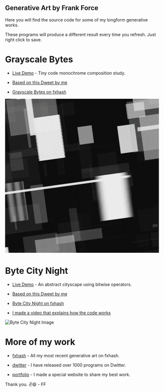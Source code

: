 ## Generative Art by Frank Force

Here you will find the source code for some of my longform generative works.

These programs will produce a different result every time you refresh. Just right click to save.

# Grayscale Bytes

- [Live Demo](https://killedbyapixel.github.io/generative/grayscaleBytes.html) - Tiny code monochrome composition study.

- [Based on this Dweet by me](https://www.dwitter.net/d/24449)

- [Grayscale Bytes on fxhash](https://www.fxhash.xyz/generative/2370)

![Grayscale Bytes Image](/images/grayscaleBytes.jpg)

# Byte City Night

- [Live Demo](https://killedbyapixel.github.io/generative/byteCityNight.html) - An abstract cityscape using bitwise operators.

- [Based on this Dweet by me](https://www.dwitter.net/d/17507)

- [Byte City Night on fxhash](https://www.fxhash.xyz/generative/10914)

- [I made a video that explains how the code works](https://youtu.be/vnx8kI4EcVc)

![Byte City Night Image](/images/byteCityNight.jpg)

# More of my work

- [fxhash](https://www.fxhash.xyz/u/KilledByAPixel) - All my most recent generative art on fxhash.

- [dwitter](https://www.dwitter.net/u/KilledByAPixel) - I have released over 1000 programs on Dwitter.

- [portfolio](https://generative.3d2k.com) - I made a special website to share my best work.

Thank you. ✌️😄 - FF
